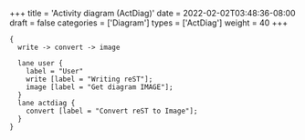 +++
title = 'Activity diagram (ActDiag)'
date = 2022-02-02T03:48:36-08:00
draft = false
categories = ['Diagram']
types =  ['ActDiag']
weight = 40
+++
```kroki {type=actdiag}
{
  write -> convert -> image

  lane user {
    label = "User"
    write [label = "Writing reST"];
    image [label = "Get diagram IMAGE"];
  }
  lane actdiag {
    convert [label = "Convert reST to Image"];
  }
}
```
